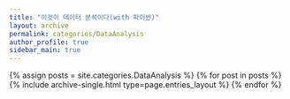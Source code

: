 ```yaml
---
title: "이것이 데이터 분석이다(with 파이썬)"
layout: archive
permalink: categories/DataAnalysis
author_profile: true
sidebar_main: true
---
```


{% assign posts = site.categories.DataAnalysis %}
{% for post in posts %} {% include archive-single.html type=page.entries_layout %} {% endfor %}